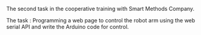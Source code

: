 The second task in the cooperative training with Smart Methods Company.

The task :
Programming a web page to control the robot arm using the web serial API and write the Arduino code for control.


